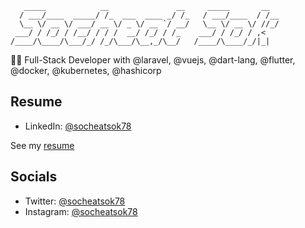 ```
   _____            __               __     _____       __
  / ___/____  _____/ /_  ___  ____ _/ /_   / ___/____  / /__
  \__ \/ __ \/ ___/ __ \/ _ \/ __ `/ __/   \__ \/ __ \/ //_/
 ___/ / /_/ / /__/ / / /  __/ /_/ / /_    ___/ / /_/ / ,<
/____/\____/\___/_/ /_/\___/\__,_/\__/   /____/\____/_/|_|

```

👨‍💻 Full-Stack Developer with @laravel, @vuejs, @dart-lang, @flutter, @docker, @kubernetes, @hashicorp

## Resume

- LinkedIn: [@socheatsok78][linkedin-url]

See my [resume][resume-url]

## Socials

- Twitter: [@socheatsok78][twitter-url]
- Instagram: [@socheatsok78][instagram-url]

<!-- Links -->
[resume-url]: https://registry.jsonresume.org/socheatsok78
[twitter-url]: https://twitter.com/socheatsok78
[instagram-url]: https://www.instagram.com/socheatsok78
[linkedin-url]: https://www.linkedin.com/in/socheatsok78
